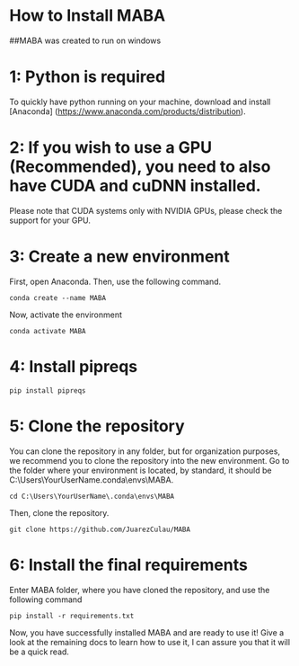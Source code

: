 # How to Install MABA

##MABA was created to run on windows

# 1: Python is required
To quickly have python running on your machine, download and install [Anaconda] (https://www.anaconda.com/products/distribution).

# 2: If you wish to use a GPU (Recommended), you need to also have CUDA and cuDNN installed.
Please note that CUDA systems only with NVIDIA GPUs, please check the support for your GPU.

# 3: Create a new environment
First, open Anaconda. Then, use the following command. 
```
conda create --name MABA
```
Now, activate the environment
```
conda activate MABA
```

# 4: Install pipreqs
```
pip install pipreqs
```

# 5: Clone the repository
You can clone the repository in any folder, but for organization purposes, we recommend you to clone the repository into the new environment. 
Go to the folder where your environment is located, by standard, it should be C:\Users\YourUserName\.conda\envs\MABA.
```
cd C:\Users\YourUserName\.conda\envs\MABA
```
Then, clone the repository.
```
git clone https://github.com/JuarezCulau/MABA
```

# 6: Install the final requirements
Enter MABA folder, where you have cloned the repository, and use the following command
```
pip install -r requirements.txt
```
Now, you have successfully installed MABA and are ready to use it!
Give a look at the remaining docs to learn how to use it, I can assure you that it will be a quick read.
